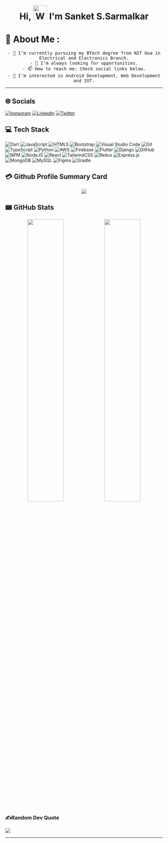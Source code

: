 <h1 align="center"> Hi, <img src="https://raw.githubusercontent.com/nixin72/nixin72/master/wave.gif" 
         alt="Waving hand animated gif"
         height="45"
         width="45" /> I'm Sanket S.Sarmalkar</h1>

# 💫 About Me :

<p align="center">
    <samp>
        - 🔭 I’m currently pursuing my BTech degree from NIT Goa in Electrical and Electronics Branch.
    </samp>
    </br>
    <samp>
        - 👯 I’m always looking for opportunities.
    </samp>
    </br>
    <samp>
        - 📫 How to reach me: Check social links below.
    </samp>
    </br>
    <samp>
        - 👀 I’m interested in Android Development, Web Development and IOT.
    </samp>
</p>

<hr>

## 🌐 Socials
[![Instagram](https://img.shields.io/badge/Instagram-E4405F?style=for-the-badge&logo=instagram&logoColor=white)](https://instagram.com/sarmalkar.s.a.n.k.e.t) [![LinkedIn](https://img.shields.io/badge/LinkedIn-0077B5?style=for-the-badge&logo=linkedin&logoColor=white)](https://www.linkedin.com/in/sanket-sarmalkar-ba0b7a205/) [![Twitter](https://img.shields.io/twitter/follow/SanketSarmalkar?logo=Twitter&style=for-the-badge)](https://twitter.com/SanketSarmalkar)

<!-- 
[![Medium](https://img.shields.io/badge/Medium-12100E?style=for-the-badge&logo=medium&logoColor=white)](#link) [![Reddit](https://img.shields.io/badge/Reddit-FF4500?style=for-the-badge&logo=reddit&logoColor=white)](#link) [![YouTube](https://img.shields.io/badge/YouTube-FF0000?style=for-the-badge&logo=youtube&logoColor=white)](#link)  -->

## 💻 Tech Stack
![Dart](https://img.shields.io/badge/dart-%230175C2.svg?style=for-the-badge&logo=dart&logoColor=white) ![JavaScript](https://img.shields.io/badge/javascript-%23323330.svg?style=for-the-badge&logo=javascript&logoColor=%23F7DF1E) ![HTML5](https://img.shields.io/badge/html5-%23E34F26.svg?style=for-the-badge&logo=html5&logoColor=white) ![Bootstrap](https://img.shields.io/badge/bootstrap-%23563D7C.svg?style=for-the-badge&logo=bootstrap&logoColor=white) ![Visual Studio Code](https://img.shields.io/badge/VisualStudioCode-0078d7.svg?style=for-the-badge&logo=visual-studio-code&logoColor=white) ![Git](https://img.shields.io/badge/git-%23F05033.svg?style=for-the-badge&logo=git&logoColor=white) ![TypeScript](https://img.shields.io/badge/typescript-%23007ACC.svg?style=for-the-badge&logo=typescript&logoColor=white) ![Python](https://img.shields.io/badge/python-3670A0?style=for-the-badge&logo=python&logoColor=ffdd54) ![AWS](https://img.shields.io/badge/AWS-%23FF9900.svg?style=for-the-badge&logo=amazon-aws&logoColor=white) ![Firebase](https://img.shields.io/badge/firebase-%23039BE5.svg?style=for-the-badge&logo=firebase) ![Flutter](https://img.shields.io/badge/Flutter-%2302569B.svg?style=for-the-badge&logo=Flutter&logoColor=white) ![Django](https://img.shields.io/badge/django-%23092E20.svg?style=for-the-badge&logo=django&logoColor=white) ![GitHub](https://img.shields.io/badge/github-%23121011.svg?style=for-the-badge&logo=github&logoColor=white) ![NPM](https://img.shields.io/badge/NPM-%23000000.svg?style=for-the-badge&logo=npm&logoColor=white) ![NodeJS](https://img.shields.io/badge/node.js-6DA55F?style=for-the-badge&logo=node.js&logoColor=white) ![React](https://img.shields.io/badge/react-%2320232a.svg?style=for-the-badge&logo=react&logoColor=%2361DAFB) ![TailwindCSS](https://img.shields.io/badge/tailwindcss-%2338B2AC.svg?style=for-the-badge&logo=tailwind-css&logoColor=white) ![Redux](https://img.shields.io/badge/redux-%23593d88.svg?style=for-the-badge&logo=redux&logoColor=white) ![Express.js](https://img.shields.io/badge/express.js-%23404d59.svg?style=for-the-badge&logo=express&logoColor=%2361DAFB) ![MongoDB](https://img.shields.io/badge/MongoDB-%234ea94b.svg?style=for-the-badge&logo=mongodb&logoColor=white) ![MySQL](https://img.shields.io/badge/mysql-%2300f.svg?style=for-the-badge&logo=mysql&logoColor=white) ![Figma](https://img.shields.io/badge/figma-%23F24E1E.svg?style=for-the-badge&logo=figma&logoColor=white) ![Gradle](https://img.shields.io/badge/Gradle-02303A.svg?style=for-the-badge&logo=Gradle&logoColor=white)


<!-- ## 📈 Activity Graph
<p align="center">
	<img src="https://activity-graph.herokuapp.com/graph?username=SanketSarmalkar&theme=minimal"/>
</p> -->

## 💳 Github Profile Summary Card
<p align="center">
  <img src="https://github-profile-summary-cards.vercel.app/api/cards/profile-details?username=SanketSarmalkar&theme=vue"/>
</p>

## 📟 GitHub Stats
<p align="center">
	<img width="48%" src="https://github-readme-stats.vercel.app/api?username=SanketSarmalkar&show_icons=true&theme=vue" />
	<img width="48%" src="https://github-readme-streak-stats.herokuapp.com/?user=SanketSarmalkar&theme=vue" />
</p>

### ✍️Random Dev Quote
![](https://quotes-github-readme.vercel.app/api?type=horizontal&theme=vue)

---
<!-- <a href="https://visitcount.itsvg.in">
  <img src="https://visitcount.itsvg.in/api?id=SanketSarmalkar&label=Profile%20Views&color=0&icon=0&pretty=true" />
</a> -->